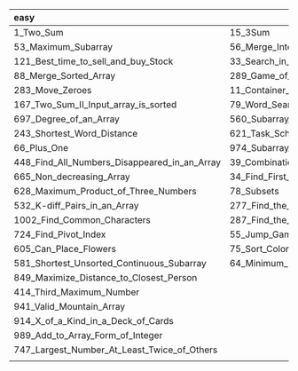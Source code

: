 | easy                                         | medium                                                     | hard |
| :------------------------------------------- | ---------------------------------------------------------- | ---- |
| 1_Two_Sum                                    | 15_3Sum                                                    |      |
| 53_Maximum_Subarray                          | 56_Merge_Intervals                                         |      |
| 121_Best_time_to_sell_and_buy_Stock          | 33_Search_in_Rotated_Sorted_Array                          |      |
| 88_Merge_Sorted_Array                        | 289_Game_of_Life                                           |      |
| 283_Move_Zeroes                              | 11_Container_With_Most_Water                               |      |
| 167_Two_Sum_II_Input_array_is_sorted         | 79_Word_Search                                             |      |
| 697_Degree_of_an_Array                       | 560_Subarray_Sum_Equals_K                                  |      |
| 243_Shortest_Word_Distance                   | 621_Task_Scheduler                                         |      |
| 66_Plus_One                                  | 974_Subarray_Sums_Divisible_by_K                           |      |
| 448_Find_All_Numbers_Disappeared_in_an_Array | 39_Combination_Sum                                         |      |
| 665_Non_decreasing_Array                     | 34_Find_First_and_Last_Position_of_Element_in_Sorted_Array |      |
| 628_Maximum_Product_of_Three_Numbers         | 78_Subsets                                                 |      |
| 532_K-diff_Pairs_in_an_Array                 | 277_Find_the_Celebrity                                     |      |
| 1002_Find_Common_Characters                  | 287_Find_the_Duplicate_Number                              |      |
| 724_Find_Pivot_Index                         | 55_Jump_Game                                               |      |
| 605_Can_Place_Flowers                        | 75_Sort_Colors                                             |      |
| 581_Shortest_Unsorted_Continuous_Subarray    | 64_Minimum_Path_Sum                                        |      |
| 849_Maximize_Distance_to_Closest_Person      |                                                            |      |
| 414_Third_Maximum_Number                     |                                                            |      |
| 941_Valid_Mountain_Array                     |                                                            |      |
| 914_X_of_a_Kind_in_a_Deck_of_Cards           |                                                            |      |
| 989_Add_to_Array_Form_of_Integer             |                                                            |      |
| 747_Largest_Number_At_Least_Twice_of_Others  |                                                            |      |
|                                              |                                                            |      |



